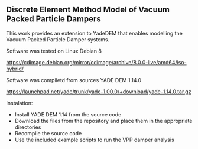 ## Discrete Element Method Model of Vacuum Packed Particle Dampers

This work provides an extension to YadeDEM that enables modelling the Vacuum Packed Particle Damper systems.

Software was tested on Linux Debian 8

https://cdimage.debian.org/mirror/cdimage/archive/8.0.0-live/amd64/iso-hybrid/

Software was compiletd from sources YADE DEM 1.14.0

https://launchpad.net/yade/trunk/yade-1.00.0/+download/yade-1.14.0.tar.gz

Instalation:
- Install YADE DEM 1.14 from the source code
- Download the files from the repository and place them in the appropriate directories
- Recompile the source code
- Use the included example scripts to run the VPP damper analysis



